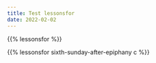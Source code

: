 ```yaml
---
title: Test lessonsfor
date: 2022-02-02
---
```


{{% lessonsfor %}}

{{% lessonsfor sixth-sunday-after-epiphany c %}}
